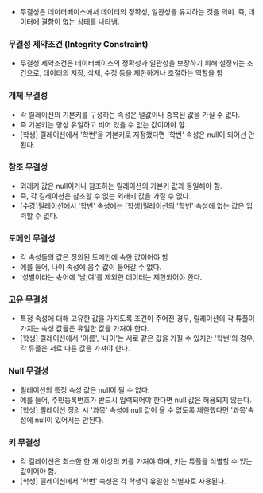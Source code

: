
- 무결성은 데이터베이스에서 데이터의 정확성, 일관성을 유지하는 것을 의미. 즉, 데이터에 결함이 없는 상태를 나타냄.


### 무결성 제약조건 (Integrity Constraint)
- 무결성 제약조건은 데이터베이스의 정확성과 일관성을 보장하기 위해 설정되는 조건으로, 데이터의 저장, 삭제, 수정 등을 제한하거나 조절하는 역할을 함

### 개체 무결성
- 각 릴레이션의 기본키를 구성하는 속성은 널값이나 중복된 값을 가질 수 없다.
- 즉 기본키는 항상 유일하고 비어 있을 수 없는 값이어야 함.
- [학생] 릴레이션에서 '학번'을 기본키로 지정했다면 '학번' 속성은 null이 되어선 안된다.


### 참조 무결성
- 외래키 값은 null이거나 참조하는 릴레이션의 가본키 값과 동일해야 함.
- 즉, 각 길레이션은 참조할 수 없는 외래키 값을 가질 수 없다.
- [수강]릴레이션에서 '학번' 속성에는 [학생]릴레이션의 '학번' 속성에 없는 값은 입력할 수 없다.


### 도메인 무결성
- 각 속성들의 값은 정의된 도메인에 속한 값이어야 함
- 예를 들어, 나이 속성에 음수 값이 들어갈 수 없다.
- '성별이라는 솏어에 '남,여'를 제외한 데이터는 제한되어야 한다.

### 고유 무결성
- 특정 속성에 대해 고유한 값을 가지도록 조건이 주어진 경우, 릴레이션의 각 튜플이 가지는 속성 값들은 유일한 값을 가져야 한다.
- [학생] 릴레이션에서 '이름', '나이'는 서로 같은 값을 가질 수 있지만 '학번'의 경우, 각 튜플은 서로 다른 값을 가져야 한다.


### Null 무결성
- 릴레이션의 특정 속성 값은 null이 될 수 없다.
- 예를 들어, 주민등록번호가 반드시 입력되어야 한다면 null 값은 허용되지 않는다.
- [학생] 릴레이션 정의 시 '과목' 속성에 null 값이 올 수 없도록 제한했다면 '과목'속성에 null이 있어서는 안된다.

### 키 무결성
- 각 길레이션은 최소한 한 개 이상의 키를 가져야 하며, 키는 튜플을 식별할 수 있는 값이어야 함.
- [학생] 릴레이션에서 '학번' 속성은 각 학생의 유일한 식별자로 사용된다.